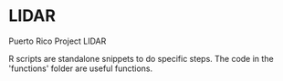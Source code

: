 # LIDAR
Puerto Rico Project LIDAR

R scripts are standalone snippets to do specific steps. The code in the 'functions' folder are useful functions.
